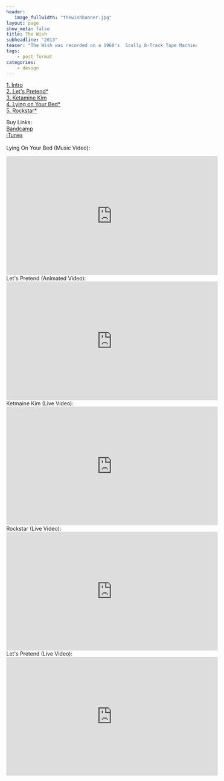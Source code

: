 ```yaml
---
header:
   image_fullwidth: "thewishbanner.jpg"
layout: page
show_meta: false
title: The Wish
subheadline: "2013"
teaser: "The Wish was recorded on a 1960's  Scully 8-Track Tape Machine, using old school recording techniques. Available on Vinyl..."
tags:
    - post format
categories:
    - design 
---
```

<!--more-->
 <a href="https://longhairedmusic.bandcamp.com/album/the-wish">1. Intro</a><br>
 <a href="https://youtu.be/yDRvgxD2JyI">2. Let's Pretend*</a><br>
 <a href="https://longhairedmusic.bandcamp.com/album/the-wish">3. Ketamine Kim</a><br>
 <a href="https://youtu.be/Tmn6Moxiw5M">4. Lying on Your Bed*</a><br>
 <a href="https://youtu.be/padIFy7WP5k">5. Rockstar*</a><br>

Buy Links:<br>
  <a href="https://longhairedmusic.bandcamp.com/album/the-wish">Bandcamp</a><br>
  <a href="https://itunes.apple.com/us/album/the-wish-ep/id688008076">iTunes</a><br><br>
  Lying On Your Bed (Music Video):<br>
  <iframe width="560" height="315" src="https://www.youtube.com/embed/Tmn6Moxiw5M" frameborder="0" allowfullscreen></iframe><br> 
  Let's Pretend (Animated Video):<br>
  <iframe width="560" height="315" src="https://www.youtube.com/embed/yDRvgxD2JyI" frameborder="0" allowfullscreen></iframe><br> 
   Ketmaine Kim (Live Video):<br>
  <iframe width="560" height="315" src="https://www.youtube.com/embed/Qe0MWBvZl5A" frameborder="0" allowfullscreen></iframe><br> 
     Rockstar (Live Video):<br>
  <iframe width="560" height="315" src="https://www.youtube.com/embed/zstZae9SFGI" frameborder="0" allowfullscreen></iframe><br> 
     Let's Pretend (Live Video):<br>
  <iframe width="560" height="315" src="https://www.youtube.com/embed/5DGYQ5tHVKQ" frameborder="0" allowfullscreen></iframe><br> 
